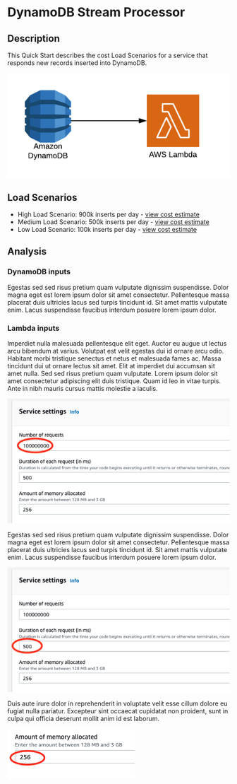 # DynamoDB Stream Processor

## Description
This Quick Start describes the cost Load Scenarios for a service that responds new records inserted into DynamoDB.

![alt text](https://github.com/dancfox/serverless-cost-companion/blob/main/dynamodb-stream-processor/architecture.png "Architecture")

## Load Scenarios

  * High Load Scenario: 900k inserts per day - [view cost estimate](https://calculator.aws/#/estimate?id=c51a2e051aaf00db5d7c6d1d7902c6ff0b9dbfe1)  
  * Medium Load Scenario: 500k inserts per day - [view cost estimate](https://calculator.aws/#/estimate?id=c51a2e051aaf00db5d7c6d1d7902c6ff0b9dbfe1)
  * Low Load Scenario: 100k inserts per day - [view cost estimate](https://calculator.aws/#/estimate?id=c51a2e051aaf00db5d7c6d1d7902c6ff0b9dbfe1)

## Analysis

### DynamoDB inputs

Egestas sed sed risus pretium quam vulputate dignissim suspendisse. Dolor magna eget est lorem ipsum dolor sit amet consectetur. Pellentesque massa placerat duis ultricies lacus sed turpis tincidunt id. Sit amet mattis vulputate enim. Lacus suspendisse faucibus interdum posuere lorem ipsum dolor. 

### Lambda inputs
Imperdiet nulla malesuada pellentesque elit eget. Auctor eu augue ut lectus arcu bibendum at varius. Volutpat est velit egestas dui id ornare arcu odio. Habitant morbi tristique senectus et netus et malesuada fames ac. Massa tincidunt dui ut ornare lectus sit amet. Elit at imperdiet dui accumsan sit amet nulla. Sed sed risus pretium quam vulputate. Lorem ipsum dolor sit amet consectetur adipiscing elit duis tristique. Quam id leo in vitae turpis. Ante in nibh mauris cursus mattis molestie a iaculis.

![alt text](https://github.com/dancfox/serverless-cost-companion/blob/main/web-backend/lambda1.png "Lambda 1")

Egestas sed sed risus pretium quam vulputate dignissim suspendisse. Dolor magna eget est lorem ipsum dolor sit amet consectetur. Pellentesque massa placerat duis ultricies lacus sed turpis tincidunt id. Sit amet mattis vulputate enim. Lacus suspendisse faucibus interdum posuere lorem ipsum dolor. 

![alt text](https://github.com/dancfox/serverless-cost-companion/blob/main/web-backend/lambda2.png "Lambda 2")

Duis aute irure dolor in reprehenderit in voluptate velit esse cillum dolore eu fugiat nulla pariatur. Excepteur sint occaecat cupidatat non proident, sunt in culpa qui officia deserunt mollit anim id est laborum.

![alt text](https://github.com/dancfox/serverless-cost-companion/blob/main/web-backend/lambda3.png "Lambda 3")

